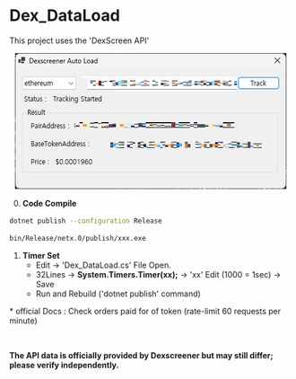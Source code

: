 # Dex_DataLoad

This project uses the 'DexScreen API'

<div align='center'>
<img src='image.png'>
</div>

0. **Code Compile**  

```bash
dotnet publish --configuration Release
```

```bash
bin/Release/netx.0/publish/xxx.exe
```

1. **Timer Set**
   - Edit -> 'Dex_DataLoad.cs' File Open.
   - 32Lines -> **System.Timers.Timer\(xx\)\;** -> 'xx' Edit (1000 = 1sec) -> Save
   - Run and Rebuild ('dotnet publish' command)

\* official Docs : 
Check orders paid for of token (rate-limit 60 requests per minute)

<br>

**The API data is officially provided by Dexscreener but may still differ; please verify independently.**